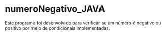 # numeroNegativo_JAVA
Este programa foi desenvolvido para verificar se um número é negativo ou positivo por meio de condicionais implementadas.